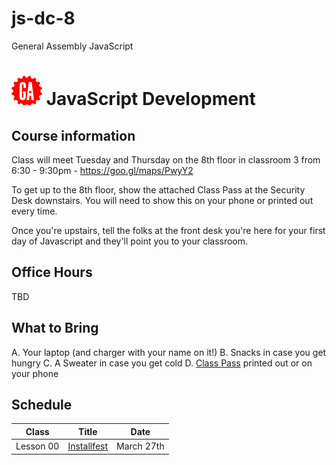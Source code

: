# js-dc-8
General Assembly JavaScript
# ![](assets/logo.png) JavaScript Development

## Course information

Class will meet Tuesday and Thursday on the 8th floor in classroom 3 from 6:30 - 9:30pm - https://goo.gl/maps/PwyY2

To get up to the 8th floor, show the attached Class Pass at the Security Desk downstairs. You will need to show this on your phone or printed out every time.

Once you're upstairs, tell the folks at the front desk you're here for your first day of Javascript and they'll point you to your classroom.

## Office Hours

TBD

## What to Bring

A. Your laptop (and charger with your name on it!)
B. Snacks in case you get hungry
C. A Sweater in case you get cold
D. [Class Pass](./assets/class-pass.png) printed out or on your phone

## Schedule

|   Class   |                                Title                                |    Date     |
| --------- | ------------------------------------------------------------------- | ----------- |
| Lesson 00 | [Installfest](https://github.com/ga-students/js-dc-8/tree/master/00-installfest) | March 27th |

